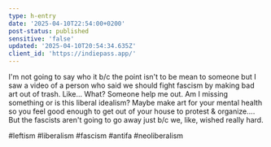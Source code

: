 ```yaml
---
type: h-entry
date: '2025-04-10T22:54:00+0200'
post-status: published
sensitive: 'false'
updated: '2025-04-10T20:54:34.635Z'
client_id: 'https://indiepass.app/'
---
```

I'm not going to say who it b/c the point isn't to be mean to someone but I saw a video of a person who said we should fight fascism by making bad art out of trash. Like... What? Someone help me out. Am I missing something or is this liberal idealism? Maybe make art for your mental health so you feel good enough to get out of your house to protest & organize.... But the fascists aren't going to go away just b/c we, like, wished really hard.

#leftism #liberalism #fascism #antifa #neoliberalism
